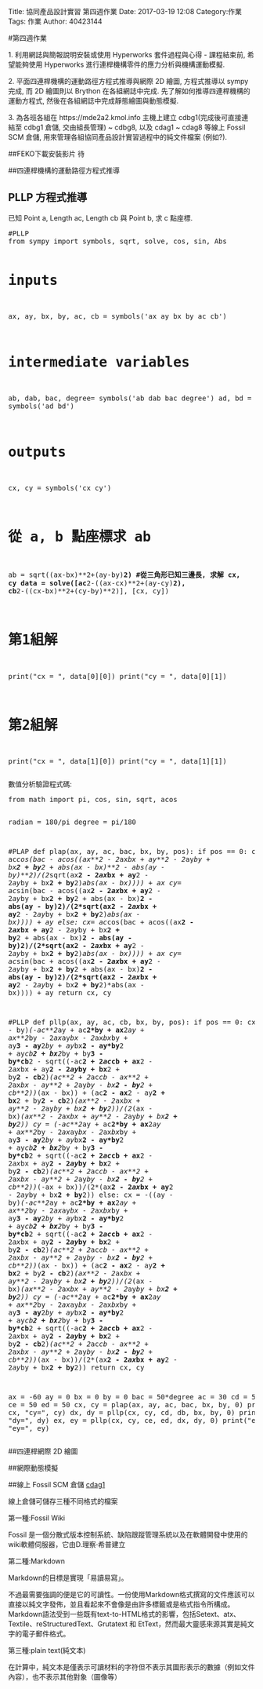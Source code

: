 Title: 協同產品設計實習 第四週作業
Date: 2017-03-19 12:08
Category:作業
Tags: 作業
Author: 40423144



<!-- PELICAN_END_SUMMARY -->
  #第四週作業
    <P> 1. 利用網誌與簡報說明安裝或使用 Hyperworks 套件過程與心得 - 課程結束前, 希望能夠使用 Hyperworks 進行連桿機構零件的應力分析與機構運動模擬.</P>
<P>2. 平面四連桿機構的運動路徑方程式推導與網際 2D 繪圖, 方程式推導以 sympy 完成, 而 2D 繪圖則以 Brython 在各組網誌中完成. 先了解如何推導四連桿機構的運動方程式, 然後在各組網誌中完成靜態繪圖與動態模擬.</P>
<P> 3. 為各班各組在 https://mde2a2.kmol.info 主機上建立 cdbg1(完成後可直接連結至 cdbg1 倉儲, 交由組長管理) ~ cdbg8, 以及 cdag1 ~ cdag8 等線上 Fossil SCM 倉儲, 用來管理各組協同產品設計實習過程中的純文件檔案 (例如?).</P>

##FEKO下載安裝影片
待

##四連桿機構的運動路徑方程式推導
<h2>PLLP 方程式推導</h2>
<p>已知 Point a, Length ac, Length cb 與 Point b, 求 c 點座標.</p>
<pre class="brush: python">
#PLLP
from sympy import symbols, sqrt, solve, cos, sin, Abs

# inputs
ax, ay, bx, by, ac, cb = symbols('ax ay bx by ac cb')
# intermediate variables
ab, dab, bac, degree= symbols('ab dab bac degree')
ad, bd = symbols('ad bd')
# outputs
cx, cy = symbols('cx cy')
# 從 a, b 點座標求 ab
ab = sqrt((ax-bx)**2+(ay-by)**2)
#從三角形已知三邊長, 求解 cx, cy
data = solve([ac**2-((ax-cx)**2+(ay-cy)**2), cb**2-((cx-bx)**2+(cy-by)**2)], [cx, cy])
# 第1組解
print("cx = ", data[0][0])
print("cy = ", data[0][1])
# 第2組解
print("cx = ", data[1][0])
print("cy = ", data[1][1])
</pre>

<p>數值分析驗證程式碼:</p>
<pre class="brush: python">
from math import pi, cos, sin, sqrt, acos

radian = 180/pi
degree = pi/180

#PLAP
def plap(ax, ay, ac, bac, bx, by, pos):
    if pos == 0:
        cx= ac*cos(bac - acos((ax**2 - 2*ax*bx + ay**2 - 2*ay*by + bx**2 + by**2 + abs(ax - bx)**2 - abs(ay - by)**2)/(2*sqrt(ax**2 - 2*ax*bx + ay**2 - 2*ay*by + bx**2 + by**2)*abs(ax - bx)))) + ax 
        cy= ac*sin(bac - acos((ax**2 - 2*ax*bx + ay**2 - 2*ay*by + bx**2 + by**2 + abs(ax - bx)**2 - abs(ay - by)**2)/(2*sqrt(ax**2 - 2*ax*bx + ay**2 - 2*ay*by + bx**2 + by**2)*abs(ax - bx)))) + ay
    else:
        cx= ac*cos(bac + acos((ax**2 - 2*ax*bx + ay**2 - 2*ay*by + bx**2 + by**2 + abs(ax - bx)**2 - abs(ay - by)**2)/(2*sqrt(ax**2 - 2*ax*bx + ay**2 - 2*ay*by + bx**2 + by**2)*abs(ax - bx)))) + ax 
        cy= ac*sin(bac + acos((ax**2 - 2*ax*bx + ay**2 - 2*ay*by + bx**2 + by**2 + abs(ax - bx)**2 - abs(ay - by)**2)/(2*sqrt(ax**2 - 2*ax*bx + ay**2 - 2*ay*by + bx**2 + by**2)*abs(ax - bx)))) + ay
    return cx, cy

#PLLP
def pllp(ax, ay, ac, cb, bx, by, pos):
    if pos == 0:
        cx =  -((ay - by)*(-ac**2*ay + ac**2*by + ax**2*ay + ax**2*by - 2*ax*ay*bx - 2*ax*bx*by + ay**3 - ay**2*by + ay*bx**2 - ay*by**2 + ay*cb**2 + bx**2*by + by**3 - by*cb**2 - sqrt((-ac**2 + 2*ac*cb + ax**2 - 2*ax*bx + ay**2 - 2*ay*by + bx**2 + by**2 - cb**2)*(ac**2 + 2*ac*cb - ax**2 + 2*ax*bx - ay**2 + 2*ay*by - bx**2 - by**2 + cb**2))*(ax - bx)) + (ac**2 - ax**2 - ay**2 + bx**2 + by**2 - cb**2)*(ax**2 - 2*ax*bx + ay**2 - 2*ay*by + bx**2 + by**2))/(2*(ax - bx)*(ax**2 - 2*ax*bx + ay**2 - 2*ay*by + bx**2 + by**2))
        cy =  (-ac**2*ay + ac**2*by + ax**2*ay + ax**2*by - 2*ax*ay*bx - 2*ax*bx*by + ay**3 - ay**2*by + ay*bx**2 - ay*by**2 + ay*cb**2 + bx**2*by + by**3 - by*cb**2 + sqrt((-ac**2 + 2*ac*cb + ax**2 - 2*ax*bx + ay**2 - 2*ay*by + bx**2 + by**2 - cb**2)*(ac**2 + 2*ac*cb - ax**2 + 2*ax*bx - ay**2 + 2*ay*by - bx**2 - by**2 + cb**2))*(-ax + bx))/(2*(ax**2 - 2*ax*bx + ay**2 - 2*ay*by + bx**2 + by**2))
    else:
        cx =  -((ay - by)*(-ac**2*ay + ac**2*by + ax**2*ay + ax**2*by - 2*ax*ay*bx - 2*ax*bx*by + ay**3 - ay**2*by + ay*bx**2 - ay*by**2 + ay*cb**2 + bx**2*by + by**3 - by*cb**2 + sqrt((-ac**2 + 2*ac*cb + ax**2 - 2*ax*bx + ay**2 - 2*ay*by + bx**2 + by**2 - cb**2)*(ac**2 + 2*ac*cb - ax**2 + 2*ax*bx - ay**2 + 2*ay*by - bx**2 - by**2 + cb**2))*(ax - bx)) + (ac**2 - ax**2 - ay**2 + bx**2 + by**2 - cb**2)*(ax**2 - 2*ax*bx + ay**2 - 2*ay*by + bx**2 + by**2))/(2*(ax - bx)*(ax**2 - 2*ax*bx + ay**2 - 2*ay*by + bx**2 + by**2))
        cy =  (-ac**2*ay + ac**2*by + ax**2*ay + ax**2*by - 2*ax*ay*bx - 2*ax*bx*by + ay**3 - ay**2*by + ay*bx**2 - ay*by**2 + ay*cb**2 + bx**2*by + by**3 - by*cb**2 + sqrt((-ac**2 + 2*ac*cb + ax**2 - 2*ax*bx + ay**2 - 2*ay*by + bx**2 + by**2 - cb**2)*(ac**2 + 2*ac*cb - ax**2 + 2*ax*bx - ay**2 + 2*ay*by - bx**2 - by**2 + cb**2))*(ax - bx))/(2*(ax**2 - 2*ax*bx + ay**2 - 2*ay*by + bx**2 + by**2))
    return cx, cy

ax = -60
ay = 0
bx = 0
by = 0
bac = 50*degree
ac = 30
cd = 50
db = 60
ce = 50
ed = 50
cx, cy = plap(ax, ay, ac, bac, bx, by, 0)
print("cx=", cx, "cy=", cy)
dx, dy = pllp(cx, cy, cd, db, bx, by, 0)
print("dx=", dx, "dy=", dy)
ex, ey = pllp(cx, cy, ce, ed, dx, dy, 0)
print("ex=", ex, "ey=", ey)
</pre>
##四連桿網際 2D 繪圖
<!-- 導入 Brython 標準程式庫 3.3.1 -->

<script type="text/javascript" src="./../data/brython_dist.js">
</script>

<script type="text/javascript" src="./../data/Cango-8v05-min.js"></script>

<script type="text/javascript" src="./../data/Cango2D-7v04-min.js"></script>

<script type="text/javascript" src="./../data/CangoAnimation-4v01.js"></script>

<!-- 啟動 Brython 時, 設定 pythonpath 為 data/py -->

<script>
window.onload=function(){
brython({debug:1, pythonpath:['./../data/py']});
}
</script>
<!-- 以下執行 Brython 程式 -->

<canvas id="plotarea2" width="600" height="600"></canvas>

<script type="text/python">
from browser import window

cango = window.Cango2D.new
shapedefs = window.shapeDefs
obj2d = window.Obj2D.new
group2d = window.Group2D.new
cgo = cango("plotarea2")

x1, y1 = 20, 20
cx1, cy1 = 50, 70
x2, y2 = 110, 80
cx2, cy2 = 100, 80
cx3, cy3 = 120, 20
x3, y3 = 100, 60

def dragC1(mousePos):
    global cx1, cy1
    cx1 = mousePos.x
    cy1 = mousePos.y
    drawCurve()

def dragC2(mousePos):
    global cx2, cy2
    cx2 = mousePos.x
    cy2 = mousePos.y
    drawCurve()

def dragC3(mousePos):
    global cx3, cy3
    cx3 = mousePos.x
    cy3 = mousePos.y
    drawCurve()

def dragX1(mousePos):
    global x1, y1
    x1 = mousePos.x
    y1 = mousePos.y
    drawCurve()

def drawCurve():
    # curve change shape so it must be re-draw each time
    # draw a quadratic bezier from x1,y2 to x2,y2
    qbez = obj2d(['M', x1, y1, 'Q', cx1, cy1, x2, y2], "PATH",  {
          "strokeColor":'blue'})
    cbez = obj2d(['M', x2, y2, 'C', cx2, cy2, cx3, cy3, x3, y3], "PATH",  {
          "strokeColor":'green'})
    # show lines to control point
    '''
    L1 = obj2d(['M', x1, y1, 'L', cx1, cy1, x2, y2], "PATH", {
      "strokeColor":"rgba(0, 0, 0, 0.2)",
      "dashed":[4]})  # semi-transparent gray
    L2 = obj2d(['M', x2, y2, 'L', cx2, cy2], "PATH", {
      "strokeColor":"rgba(0, 0, 0, 0.2)",
      "dashed":[4]})
    L3 = obj2d(['M', x3, y3, 'L', cx3, cy3], "PATH", {
      "strokeColor":"rgba(0, 0, 0, 0.2)",
      "dashed":[4]})
    '''
    L1 = obj2d(['M', x1, y1, 'L', cx1, cy1], "PATH", {
      "strokeColor":"rgba(0, 0, 0, 0.2)",
      "solided":[10]})  # semi-transparent gray
    L2 = obj2d(['M', cx1, cy1, 'L', cx2, cy2], "PATH", {
      "strokeColor":"rgba(0, 0, 0, 0.2)",
      "solided":[10]})
    L3 = obj2d(['M', cx2, cy2, 'L', cx3, cy3], "PATH", {
      "strokeColor":"rgba(0, 0, 0, 0.2)",
      "solided":[10]})
    #c1.transform.reset()
    c1.transform.translate(cx1, cy1)
    #c2.transform.reset()
    c2.transform.translate(cx2, cy2)
    #c3.transform.reset()
    c3.transform.translate(cx3, cy3)
    #mx1.transform.reset()
    mx1.transform.translate(x1, y1)
    #grp = group2d(qbez, cbez, L1, L2, L3, c1, c2, c3)
    grp = group2d(L1, L2, L3, c1, c2, c3, mx1)
    cgo.clearCanvas()
    cgo.render(grp)

cgo.clearCanvas("lightyellow")
cgo.setWorldCoords(0, 0, 200)

# draggable control points
c1 = obj2d(shapedefs.circle(4), "SHAPE", {"fillColor":'red'})
c1.enableDrag(None, dragC1, None)
c2 = c1.dup()
c2.enableDrag(None, dragC2, None)
c3 = c1.dup()
c3.enableDrag(None, dragC3, None)
mx1 = c1.dup()
mx1.enableDrag(None, dragX1, None)
drawCurve();
</script>
##網際動態模擬
<!-- 導入 Brython 標準程式庫 3.3.1 -->

<script type="text/javascript" src="./../data/brython_dist.js">
</script>

<script type="text/javascript" src="./../data/Cango-8v05-min.js"></script>

<script type="text/javascript" src="./../data/Cango2D-7v04-min.js"></script>

<script type="text/javascript" src="./../data/CangoAnimation-4v01.js"></script>

<!-- 啟動 Brython 時, 設定 pythonpath 為 data/py -->
<script>
window.onload=function(){
brython({debug:1, pythonpath:['./../data/py']});
}
</script>
<canvas id='robot' width='800' height='400'></canvas>

<script type="text/python">
from browser import window

cango2d = window.Cango2D.new
shapedefs = window.shapeDefs
obj2d = window.Obj2D.new
tweener = window.Tweener.new

cgo = cango2d("robot")
# 清除畫面
cgo.clearCanvas("lightyellow")
cgo.setWorldCoords(-50, -50, 300)

# 加上基軸與第一桿
# 畫筆移到 -20, -10, 畫直線到 -10,-10 以及 -10,0 
standData = ['M', -20,-10, 'L', -10,-10, -10,0, 'A', 10,10,0,0,0,10,0, 'L',10,-10, 20,-10, 20,-40, -20,-40,'z']
stand = obj2d(standData, "SHAPE", {
        "fillColor":'darkgray',
        "border": True,
        "strokeColor": "#222222" })
axle0 = obj2d(shapedefs.circle(10), "SHAPE", {
        "fillColor":'gray',
        "border": True,
        "strokeColor": "#222222" })
armGrp = cgo.createGroup2D(stand, axle0)

segData = ['M',0,-8, 'A',8,8,0,0,0,0,8, 'L',50,8, 'A',8,8,0,0,0,50,-8, 'Z']
seg1 = obj2d(segData, "SHAPE", {
        "fillColor":'darkGray',
        "border": True,
        "strokeColor": "#222222",
        "zIndex": -1 })
# 利用 zIndex 決定疊層的先後次序
axle1 = obj2d(shapedefs.circle(8), "SHAPE", {
        "fillColor":'gray',
        "border": True,
        "strokeColor": "#222222",
        "zIndex": 1 })
axle1.translate(50, 0)
seg1Grp = cgo.createGroup2D(seg1, axle1)
armGrp.addObj(seg1Grp)

# 加上第二軸
seg2 = obj2d(segData, "SHAPE", {
        "fillColor":'darkGray',
        "border": True,
        "strokeColor": "#222222",
        "zIndex": -1 })
axle2 = obj2d(shapedefs.circle(8), "SHAPE", {
        "fillColor":'gray',
        "border": True,
        "strokeColor": "#222222",
        "zIndex": 1 })
axle2.translate(50, 0)
seg2Grp = cgo.createGroup2D(seg2, axle2)
cgo.render(seg2Grp)
# 請注意 seg2Grp 加上 seg1Grp 物件上
seg1Grp.addObj(seg2Grp)

seg3 = obj2d(segData, "SHAPE", {
        'fillColor':'darkGray',
        'border': True,
        'strokeColor': "#222222",
        'zIndex': -1 })
axle3 = obj2d(shapedefs.circle(6), "SHAPE", {
        'fillColor':'gray',
        'border': True,
        'strokeColor': "#222222",
        'zIndex': 1 })
axle3.translate(50, 0)
seg3Grp = cgo.createGroup2D(seg3, axle3)
seg2Grp.addObj(seg3Grp)

seg4Data = ['M',0,-6, 'A',6,6,0,0,0,0,6, 'L',40,6, 40,12, 50,12, 50,-12, 40,-12, 40,-6, 'Z']
seg4 = obj2d(seg4Data, "SHAPE", {
        'fillColor':'darkGray',
        'border': True,
        'strokeColor': "#222222",
        'zIndex': -1 })
seg3Grp.addObj(seg4)

# setup animation
animData = {'s1': [0, 80, 45, 0],
                  's2': [0, -60, -60, 0],
                  's3': [0, -90, 0, 90, 0],
                  's4': [0, 30, -90, 0]}

armTwnr = tweener(0, 3500, 'loop')

def initArm(opts):
    seg2Grp.transform.translate(50,0)
    seg3Grp.transform.translate(50,0)
    seg4.transform.translate(50,0)


def armPathFn(time, opts):
    seg1Rot = armTwnr.getVal(time, opts.s1)
    seg2Rot = armTwnr.getVal(time, opts.s2)
    seg3Rot = armTwnr.getVal(time, opts.s3)
    seg4Rot = armTwnr.getVal(time, opts.s4)

    seg1Grp.transform.rotate(seg1Rot)
    seg2Grp.transform.rotate(seg2Rot)
    seg2Grp.transform.translate(50,0)
    seg3Grp.transform.rotate(seg3Rot)
    seg3Grp.transform.translate(50,0)
    seg4.transform.rotate(seg4Rot)
    seg4.transform.translate(50,0)

cgo.animate(armGrp, initArm, armPathFn, animData)
cgo.playAnimation()
</script>

##線上 Fossil SCM 倉儲
<a href="https://mde2a2.kmol.info/cdag1/home">cdag1</a>
<p>線上倉儲可儲存三種不同格式的檔案</p>
<p>第一種:Fossil Wiki</p>
<p>Fossil 是一個分散式版本控制系統、缺陷跟蹤管理系統以及在軟體開發中使用的wiki軟體伺服器，它由D.理察·希普建立</p>
<p>第二種:Markdown</p>
<p>Markdown的目標是實現「易讀易寫」。

不過最需要強調的便是它的可讀性。一份使用Markdown格式撰寫的文件應該可以直接以純文字發佈，並且看起來不會像是由許多標籤或是格式指令所構成。Markdown語法受到一些既有text-to-HTML格式的影響，包括Setext、atx、Textile、reStructuredText、Grutatext 和 EtText，然而最大靈感來源其實是純文字的電子郵件格式。</p>

<p>第三種:plain text(純文本)</p>
<p>在計算中，純文本是僅表示可讀材料的字符但不表示其圖形表示的數據（例如文件內容），也不表示其他對象（圖像等）</p>

